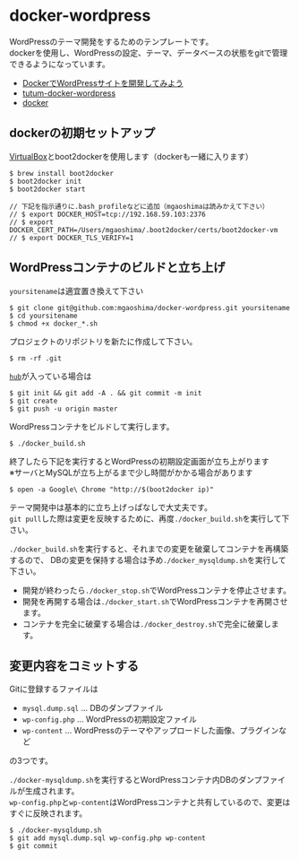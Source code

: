 # docker-wordpress

WordPressのテーマ開発をするためのテンプレートです。  
dockerを使用し、WordPressの設定、テーマ、データベースの状態をgitで管理できるようになっています。

- [DockerでWordPressサイトを開発してみよう](http://www.slideshare.net/mookjp/dockerword-press)
- [tutum-docker-wordpress](https://github.com/tutumcloud/tutum-docker-wordpress)
- [docker](https://www.docker.com/)

## dockerの初期セットアップ

[VirtualBox](https://www.virtualbox.org/)とboot2dockerを使用します（dockerも一緒に入ります）

```
$ brew install boot2docker
$ boot2docker init
$ boot2docker start

// 下記を指示通りに.bash_profileなどに追加（mgaoshimaは読みかえて下さい）
// $ export DOCKER_HOST=tcp://192.168.59.103:2376
// $ export DOCKER_CERT_PATH=/Users/mgaoshima/.boot2docker/certs/boot2docker-vm
// $ export DOCKER_TLS_VERIFY=1
```

## WordPressコンテナのビルドと立ち上げ

`yoursitename`は適宜置き換えて下さい

```
$ git clone git@github.com:mgaoshima/docker-wordpress.git yoursitename
$ cd yoursitename
$ chmod +x docker_*.sh
```

プロジェクトのリポジトリを新たに作成して下さい。

```
$ rm -rf .git
```

[`hub`](https://github.com/github/hub)が入っている場合は
```
$ git init && git add -A . && git commit -m init
$ git create
$ git push -u origin master
```

WordPressコンテナをビルドして実行します。

```
$ ./docker_build.sh
```

終了したら下記を実行するとWordPressの初期設定画面が立ち上がります  
※サーバとMySQLが立ち上がるまで少し時間がかかる場合があります

```
$ open -a Google\ Chrome "http://$(boot2docker ip)"
```

テーマ開発中は基本的に立ち上げっぱなしで大丈夫です。  
`git pull`した際は変更を反映するために、再度`./docker_build.sh`を実行して下さい。

`./docker_build.sh`を実行すると、それまでの変更を破棄してコンテナを再構築するので、
DBの変更を保持する場合は予め`./docker_mysqldump.sh`を実行して下さい。

- 開発が終わったら`./docker_stop.sh`でWordPressコンテナを停止させます。
- 開発を再開する場合は`./docker_start.sh`でWordPressコンテナを再開させます。
- コンテナを完全に破棄する場合は`./docker_destroy.sh`で完全に破棄します。

## 変更内容をコミットする

Gitに登録するファイルは

- `mysql.dump.sql` ... DBのダンプファイル
- `wp-config.php` ... WordPressの初期設定ファイル
- `wp-content` ... WordPressのテーマやアップロードした画像、プラグインなど

の3つです。  

`./docker-mysqldump.sh`を実行するとWordPressコンテナ内DBのダンプファイルが生成されます。  
`wp-config.php`と`wp-content`はWordPressコンテナと共有しているので、変更はすぐに反映されます。

```
$ ./docker-mysqldump.sh
$ git add mysql.dump.sql wp-config.php wp-content
$ git commit
```
